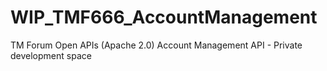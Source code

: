 # WIP_TMF666_AccountManagement
TM Forum Open APIs (Apache 2.0) Account Management API - Private development space
